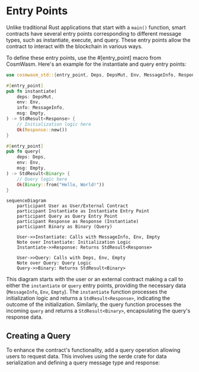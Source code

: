 # Entry Points
Unlike traditional Rust applications that start with a `main()` function, smart contracts have several entry points corresponding to different message types, such as instantiate, execute, and query. These entry points allow the contract to interact with the blockchain in various ways.

To define these entry points, use the #[entry_point] macro from CosmWasm. Here's an example for the instantiate and query entry points:
```rust
use cosmwasm_std::{entry_point, Deps, DepsMut, Env, MessageInfo, Response, StdResult, Binary, Empty};

#[entry_point]
pub fn instantiate(
    deps: DepsMut,
    env: Env,
    info: MessageInfo,
    msg: Empty,
) -> StdResult<Response> {
    // Initialization logic here
    Ok(Response::new())
}

#[entry_point]
pub fn query(
    deps: Deps,
    env: Env,
    msg: Empty,
) -> StdResult<Binary> {
    // Query logic here
    Ok(Binary::from("Hello, World!"))
}
```

```mermaid
sequenceDiagram
    participant User as User/External Contract
    participant Instantiate as Instantiate Entry Point
    participant Query as Query Entry Point
    participant Response as Response (Instantiate)
    participant Binary as Binary (Query)

    User->>Instantiate: Calls with MessageInfo, Env, Empty
    Note over Instantiate: Initialization Logic
    Instantiate->>Response: Returns StdResult<Response>

    User->>Query: Calls with Deps, Env, Empty
    Note over Query: Query Logic
    Query->>Binary: Returns StdResult<Binary>
```
This diagram starts with the user or an external contract making a call to either the `instantiate` or `query` entry points, providing the necessary data (`MessageInfo`, `Env`, `Empty`). The `instantiate` function processes the initialization logic and returns a `StdResult<Response>`, indicating the outcome of the initialization. Similarly, the query function processes the incoming `query` and returns a `StdResult<Binary>`, encapsulating the query's response data.

## Creating a Query
To enhance the contract's functionality, add a query operation allowing users to request data. This involves using the serde crate for data serialization and defining a query message type and response: